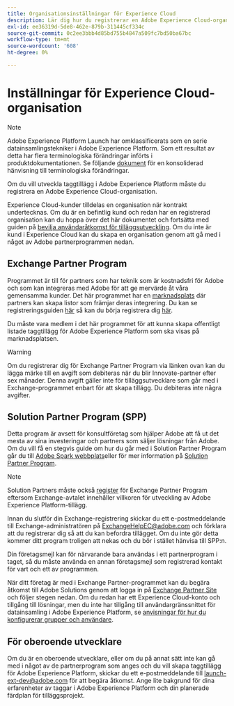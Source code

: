 ```yaml
---
title: Organisationsinställningar för Experience Cloud
description: Lär dig hur du registrerar en Adobe Experience Cloud-organisation för att börja utveckla tillägg för Adobe Experience Platform.
exl-id: ee36319d-5de8-462e-879b-311445cf334c
source-git-commit: 0c2ee3bbb4d85bd755b4847a509fc7bd50ba67bc
workflow-type: tm+mt
source-wordcount: '608'
ht-degree: 0%

---
```


# Inställningar för Experience Cloud-organisation

>[!NOTE]
>
>Adobe Experience Platform Launch har omklassificerats som en serie datainsamlingstekniker i Adobe Experience Platform. Som ett resultat av detta har flera terminologiska förändringar införts i produktdokumentationen. Se följande [dokument](../../term-updates.md) för en konsoliderad hänvisning till terminologiska förändringar.

Om du vill utveckla taggtillägg i Adobe Experience Platform måste du registrera en Adobe Experience Cloud-organisation.

Experience Cloud-kunder tilldelas en organisation när kontrakt undertecknas. Om du är en befintlig kund och redan har en registrerad organisation kan du hoppa över det här dokumentet och fortsätta med guiden på [bevilja användaråtkomst för tilläggsutveckling](./access.md). Om du inte är kund i Experience Cloud kan du skapa en organisation genom att gå med i något av Adobe partnerprogrammen nedan.

## Exchange Partner Program

Programmet är till för partners som har teknik som är kostnadsfri för Adobe och som kan integreras med Adobe för att ge mervärde åt våra gemensamma kunder. Det här programmet har en [marknadsplats](https://www.adobeexchange.com/experiencecloud.html) där partners kan skapa listor som främjar deras integrering. Du kan se registreringsguiden [här](https://partners.adobe.com/exchangeprogram/experiencecloud/reg-guide.html) så kan du börja registrera dig [här](https://partners.adobe.com/exchangeprogram/experiencecloud/prereg.html).

Du måste vara medlem i det här programmet för att kunna skapa offentligt listade taggtillägg för Adobe Experience Platform som ska visas på marknadsplatsen.

>[!WARNING]
>
>Om du registrerar dig för Exchange Partner Program via länken ovan kan du lägga märke till en avgift som debiteras när du blir Innovate-partner efter sex månader. Denna avgift gäller inte för tilläggsutvecklare som går med i Exchange-programmet enbart för att skapa tillägg. Du debiteras inte några avgifter.

## Solution Partner Program (SPP)

Detta program är avsett för konsultföretag som hjälper Adobe att få ut det mesta av sina investeringar och partners som säljer lösningar från Adobe. Om du vill få en stegvis guide om hur du går med i Solution Partner Program går du till [Adobe Spark webbplats](https://spark.adobe.com/page/7PKZzIJJjkcDd/)eller för mer information på [Solution Partner Program](https://solutionpartners.adobe.com/home.html).

>[!NOTE]
>
>Solution Partners måste också [register](https://partners.adobe.com/exchangeprogram/experiencecloud/prereg.html) för Exchange Partner Program eftersom Exchange-avtalet innehåller villkoren för utveckling av Adobe Experience Platform-tillägg.
>
>Innan du slutför din Exchange-registrering skickar du ett e-postmeddelande till Exchange-administratören på <ExchangeHelpEC@adobe.com> och förklara att du registrerar dig så att du kan befordra tillägget. Om du inte gör detta kommer ditt program troligen att nekas och du bör i stället hänvisa till SPP:n.
>
>Din företagsmejl kan för närvarande bara användas i ett partnerprogram i taget, så du måste använda en annan företagsmejl som registrerad kontakt för vart och ett av programmen.

När ditt företag är med i Exchange Partner-programmet kan du begära åtkomst till Adobe Solutions genom att logga in på [Exchange Partner Site](https://partners.adobe.com/exchangeprogram/experiencecloud) och följer stegen nedan. Om du redan har ett Experience Cloud-konto och tillgång till lösningar, men du inte har tillgång till användargränssnittet för datainsamling i Adobe Experience Platform, se [anvisningar för hur du konfigurerar grupper och användare](../../ui/administration/user-permissions.md).

## För oberoende utvecklare

Om du är en oberoende utvecklare, eller om du på annat sätt inte kan gå med i något av de partnerprogram som anges och du vill skapa taggtillägg för Adobe Experience Platform, skickar du ett e-postmeddelande till launch-ext-dev@adobe.com för att begära åtkomst. Ange lite bakgrund för dina erfarenheter av taggar i Adobe Experience Platform och din planerade färdplan för tilläggsprojekt.
